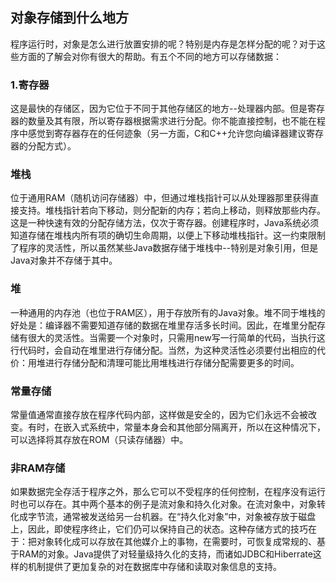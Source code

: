 ## 对象存储到什么地方

程序运行时，对象是怎么进行放置安排的呢？特别是内存是怎样分配的呢？对于这些方面的了解会对你有很大的帮助。有五个不同的地方可以存储数据：

### 1.寄存器

这是最快的存储区，因为它位于不同于其他存储区的地方--处理器内部。但是寄存器的数量及其有限，所以寄存器根据需求进行分配。你不能直接控制，也不能在程序中感觉到寄存器存在的任何迹象（另一方面，C和C++允许您向编译器建议寄存器的分配方式）。

### 堆栈

位于通用RAM（随机访问存储器）中，但通过堆栈指针可以从处理器那里获得直接支持。堆栈指针若向下移动，则分配新的内存；若向上移动，则释放那些内存。这是一种快速有效的分配存储方法，仅次于寄存器。创建程序时，Java系统必须知道存储在堆栈内所有项的确切生命周期，以便上下移动堆栈指针。这一约束限制了程序的灵活性，所以虽然某些Java数据存储于堆栈中--特别是对象引用，但是Java对象并不存储于其中。

### 堆

一种通用的内存池（也位于RAM区），用于存放所有的Java对象。堆不同于堆栈的好处是：编译器不需要知道存储的数据在堆里存活多长时间。因此，在堆里分配存储有很大的灵活性。当需要一个对象时，只需用new写一行简单的代码，当执行这行代码时，会自动在堆里进行存储分配。当然，为这种灵活性必须要付出相应的代价：用堆进行存储分配和清理可能比用堆栈进行存储分配需要更多的时间。

### 常量存储

常量值通常直接存放在程序代码内部，这样做是安全的，因为它们永远不会被改变。有时，在嵌入式系统中，常量本身会和其他部分隔离开，所以在这种情况下，可以选择将其存放在ROM（只读存储器）中。

### 非RAM存储

如果数据完全存活于程序之外，那么它可以不受程序的任何控制，在程序没有运行时也可以存在。其中两个基本的例子是流对象和持久化对象。在流对象中，对象转化成字节流，通常被发送给另一台机器。在“持久化对象”中，对象被存放于磁盘上，因此，即使程序终止，它们仍可以保持自己的状态。这种存储方式的技巧在于：把对象转化成可以存放在其他媒介上的事物，在需要时，可恢复成常规的、基于RAM的对象。Java提供了对轻量级持久化的支持，而诸如JDBC和Hiberrate这样的机制提供了更加复杂的对在数据库中存储和读取对象信息的支持。